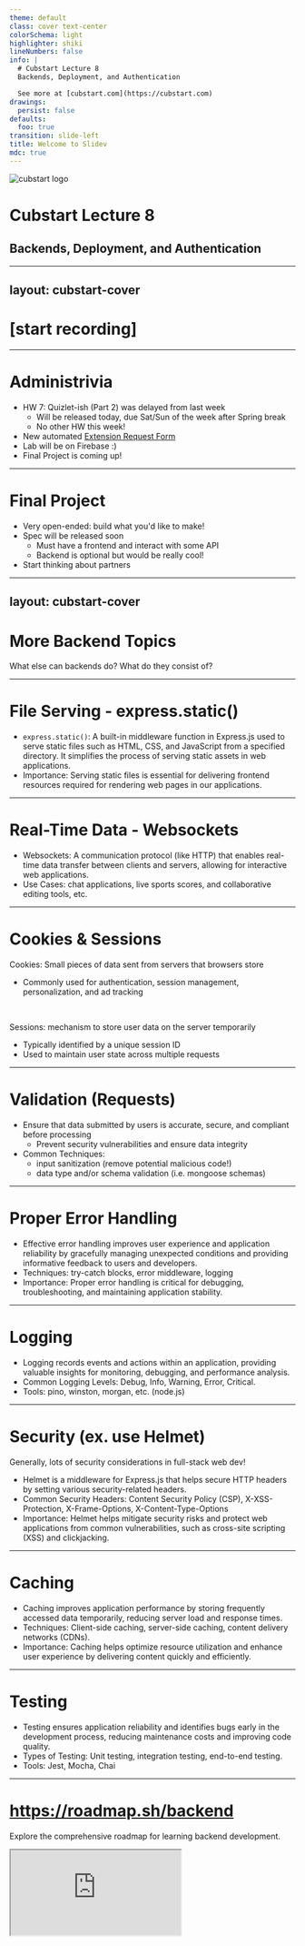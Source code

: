 ```yaml
---
theme: default
class: cover text-center
colorSchema: light
highlighter: shiki
lineNumbers: false
info: |
  # Cubstart Lecture 8
  Backends, Deployment, and Authentication

  See more at [cubstart.com](https://cubstart.com)
drawings:
  persist: false
defaults:
  foo: true
transition: slide-left
title: Welcome to Slidev
mdc: true
---
```


<img class="w-24 m-auto mb-8" src="/images/cubstart-logo.png" alt="cubstart logo" />

# Cubstart Lecture 8

## Backends, Deployment, and Authentication


---
layout: cubstart-cover
---

# \[start recording\]


---

# Administrivia

<v-clicks>

- HW 7: Quizlet-ish (Part 2) was delayed from last week
  - Will be released today, due Sat/Sun of the week after Spring break
  - No other HW this week!
- New automated [Extension Request Form](https://forms.gle/ngVNtwp1uPdeNktY8)
- Lab will be on Firebase :)
- Final Project is coming up!

</v-clicks>

---

# Final Project

- Very open-ended: build what you'd like to make!
- Spec will be released soon
  - Must have a frontend and interact with some API
  - Backend is optional but would be really cool!
- Start thinking about partners

---
layout: cubstart-cover
---

# More Backend Topics

What else can backends do? What do they consist of?

---

# File Serving - express.static()

- `express.static()`: A built-in middleware function in Express.js used to serve static files such as HTML, CSS, and JavaScript from a specified directory. It simplifies the process of serving static assets in web applications.
- Importance: Serving static files is essential for delivering frontend resources required for rendering web pages in our applications.

<!-- Speaker Notes: Explain how to serve static files using express.static() in Express.js. Discuss the importance of organizing static files in a public directory and how to configure express.static(). -->

---

# Real-Time Data - Websockets

- Websockets: A communication protocol (like HTTP) that enables real-time data transfer between clients and servers, allowing for interactive web applications.
- Use Cases: chat applications, live sports scores, and collaborative editing tools, etc.

<!--
Speaker Notes: Introduce Websockets as a technology for real-time communication between the client and server. Mention common use cases such as chat applications and live updates. Discuss libraries like Socket.io for implementing Websockets in Node.js applications.
-->

---

# Cookies & Sessions
<div/>

Cookies: Small pieces of data sent from servers that browsers store
  - Commonly used for authentication, session management, personalization, and ad tracking

<br/>

Sessions: mechanism to store user data on the server temporarily
  - Typically identified by a unique session ID
  - Used to maintain user state across multiple requests

<!--
Speaker Notes: Discuss the purpose and use cases of cookies and sessions in web applications. Mention how sessions can be implemented in Express.js using middleware like express-session.
-->

---

# Validation (Requests)

- Ensure that data submitted by users is accurate, secure, and compliant before processing
  - Prevent security vulnerabilities and ensure data integrity
- Common Techniques:
  - input sanitization (remove potential malicious code!)
  - data type and/or schema validation (i.e. mongoose schemas)

<!-- Speaker Notes: Discuss the importance of request validation in preventing security vulnerabilities and ensuring data integrity. Mention libraries like Joi for request validation in Express.js applications. -->

---

# Proper Error Handling

- Effective error handling improves user experience and application reliability by gracefully managing unexpected conditions and providing informative feedback to users and developers.
- Techniques: try-catch blocks, error middleware, logging
- Importance: Proper error handling is critical for debugging, troubleshooting, and maintaining application stability.

<!--
Speaker Notes: Explain the significance of proper error handling in backend development. Discuss strategies for handling errors gracefully and logging error details for debugging purposes.
-->

---

# Logging

- Logging records events and actions within an application, providing valuable insights for monitoring, debugging, and performance analysis.
- Common Logging Levels: Debug, Info, Warning, Error, Critical.
- Tools: pino, winston, morgan, etc. (node.js)

<!-- Speaker Notes: Introduce logging as a critical aspect of backend development. Discuss the importance of logging different types of events and choosing appropriate logging levels. Mention popular logging libraries like Winston and Morgan. -->

---

# Security (ex. use Helmet)
Generally, lots of security considerations in full-stack web dev!

- Helmet is a middleware for Express.js that helps secure HTTP headers by setting various security-related headers.
- Common Security Headers: Content Security Policy (CSP), X-XSS-Protection, X-Frame-Options, X-Content-Type-Options
- Importance: Helmet helps mitigate security risks and protect web applications from common vulnerabilities, such as cross-site scripting (XSS) and clickjacking.

<!--
Speaker Notes: Discuss the importance of security in web applications and how Helmet helps mitigate security risks by setting HTTP headers securely. Explain common security headers provided by Helmet and their purposes.
-->

---

# Caching

- Caching improves application performance by storing frequently accessed data temporarily, reducing server load and response times.
- Techniques: Client-side caching, server-side caching, content delivery networks (CDNs).
- Importance: Caching helps optimize resource utilization and enhance user experience by delivering content quickly and efficiently.

<!-- Speaker Notes: Explain caching as a technique for improving performance and reducing server load. Discuss different caching strategies and when to use them. Mention caching libraries like Node-cache for server-side caching. -->

---

# Testing

- Testing ensures application reliability and identifies bugs early in the development process, reducing maintenance costs and improving code quality.
- Types of Testing: Unit testing, integration testing, end-to-end testing.
- Tools: Jest, Mocha, Chai

<!-- Speaker Notes: Discuss the importance of testing in backend development and the different types of testing methodologies. Mention popular testing frameworks like Jest and Mocha for testing Node.js applications. -->

---

# <https://roadmap.sh/backend>

Explore the comprehensive roadmap for learning backend development.

  <iframe src="https://roadmap.sh/backend" class="w-full mt-8 h-90" />

<!--
Speaker Notes: Introduce roadmap.sh/backend as a valuable resource for learning and mastering backend development concepts. Encourage students to explore the roadmap to gain a deeper understanding of backend technologies and best practices.
-->

---
layout: cubstart-cover
---

# Deployment & Hosting

---

# Components of Web Applications

- Frontend: Often consists of static files (HTML, CSS, JavaScript).
- Web Servers: Handle API requests and potentially serve static files.
- Databases: Store and manage application data.

<!-- Speaker Notes: Explain the components of web applications and their respective roles. Emphasize the separation of concerns between frontend, backend, and database layers. -->

---

# "Managed" Services

- BaaS (Backend as a Service): Provides backend infrastructure and services, allowing developers to focus on application logic.
- PaaS (Platform as a Service): Offers platforms for application deployment and management, including runtime environments and middleware.
- IaaS (Infrastructure as a Service): Provides virtualized computing resources over the internet, including servers, storage, and networking.

<!-- Speaker Notes: Discuss the different types of managed services for deploying web applications. Explain the trade-offs between BaaS, PaaS, and IaaS in terms of control, scalability, and management overhead. -->

---

# Databases

- Databases also need to be deployed and managed.
- Options include using managed database services or setting up databases on virtual machines.

<!-- Speaker Notes: Highlight the importance of deploying and managing databases for web applications. Discuss the benefits of using managed database services for scalability, reliability, and ease of maintenance. -->

---

# How to Deploy

- Consider scalability, performance, cost, complexity, etc.
- Think about specific requirements of your application
- Ensure proper security measures are implemented throughout the deployment process


---

# 1. Self-Managed Servers

- Provision virtual or physical servers from a cloud provider (IaaS) or your own infrastructure
- Install necessary software (e.g., web server, database server, application runtime)
- Configure security settings
- Deploy your application manually or using deployment tools like Ansible, Chef, or Puppet

---

# 2. Platform as a Service (PaaS)

- Use platforms like Heroku, Google App Engine, or Microsoft Azure App Service
- These platforms manage infrastructure and provide tools for deploying, scaling, and monitoring applications
- Typically, you only need to focus on code and configuration, without dealing with server management

---

# 3. Containerization

- Dockerize your application and dependencies into containers
- Use container orchestration tools like Kubernetes, Docker Swarm, or Amazon ECS to manage and deploy containers at scale
- Provides consistency across different environments and simplifies deployment and scaling

---

# 4. Serverless Computing

- Deploy backend applications as functions or serverless APIs
- Use platforms like AWS Lambda, Google Cloud Functions, or Azure Functions
- Pay only for the resources consumed during execution
- Well-suited for event-driven architectures and microservices

---

# Managed Backend Services

- Utilize managed services for specific backend components:
  - databases (e.g., Amazon RDS, Google Cloud SQL, MongoDB Atlas)
  - caching (e.g., Amazon ElastiCache, Redis Labs)
  - message queues (e.g., Amazon SQS, Google Cloud Pub/Sub)
- Focus on application logic while offloading operational tasks to the service provider

---

# Summary: How to Deploy
Can combine multiple methods!

- DIY: set up servers, install packages, configure security, etc. on your own
  - Fully Self-Host: Use your own infrastructure (i.e. actual computers)
  - IaaS Platforms: Utilize cloud providers like AWS, Linode, or Digital Ocean to provision virtual machines

---

# Summary: How to Deploy
Can combine multiple methods!

- PaaS Platforms: Deploy **applications** on platforms like Heroku, which abstract away infrastructure and system management
- Containerization: Deploy **containers**, or lightweight packages containing your code and all software/system dependencies
- Serverless Platforms: Deploy just **functions** (pieces of code) that run on the cloud

<!-- Speaker Notes: Explain the various deployment options available for web applications, ranging from self-hosting to serverless architectures. Discuss the benefits and drawbacks of each approach in terms of scalability, cost, and complexity. -->

---

# Continuous Integration/Continuous Deployment (CI/CD)

- Automate the deployment process using CI/CD pipelines
- Build, test, and deploy your backend application whenever changes are made to the codebase
- Use platforms/tools like GitHub Actions, CircleCI, Jenkins, etc.

---
layout: cubstart-cover
---

# Authentication

---

# Authentication Overview

- Authentication is the process of verifying the identity of a user.
- Important for controlling access to resources and protecting sensitive data.

<!-- Speaker Notes: Introduce authentication as a crucial aspect of web application security. Discuss the importance of verifying user identities to control access and maintain data integrity. -->

---

# Many Ways to Implement Authentication

- Write Your Own Fully: Not recommended due to security risks and complexity.
- Use a Library (e.g., Passport.js): Leverage existing authentication strategies and middleware.
- Use a Managed Service Like Auth0: Simplifies authentication with comprehensive features and integrations.

<!-- Speaker Notes: Discuss different approaches to implementing authentication in web applications. Emphasize the benefits of using libraries or managed services for authentication to reduce development time and improve security. -->

---

# Under-the-Hood: Cookies & Sessions or JWT Tokens

- Cookies & Sessions: Traditional approach using server-side session management and cookies to track user sessions.
- JWT Tokens: Stateless authentication using JSON Web Tokens for secure authentication and authorization.

<!-- Speaker Notes: Explain the mechanisms used for authentication, including cookies and sessions for server-side session management and JWT tokens for stateless authentication. Discuss the pros and cons of each approach and when to use them. -->

---

# Express + [Auth0](https://auth0.com/)

- Use express-openid-connect middleware for seamless integration with Auth0
- Connect Auth0 user authentication to MongoDB for user management and access control
- Will show demo!

<!--
Speaker Notes: Walk through the live demonstration of implementing authentication with Express and Auth0. Highlight the steps involved in setting up Auth0 integration, configuring express-openid-connect middleware, and connecting Auth0 users to MongoDB for user management.
-->

---
layout: cubstart-cover
---

# Demo: Express + Auth0

---

# Set Up Auth0 Application

- Create an Auth0 account and set up a new application.
- Obtain the client ID and client secret for the application.

<!-- Speaker Notes: Explain the initial setup process for creating an Auth0 application. Mention the importance of obtaining the client ID and client secret for integrating Auth0 with Express. -->

---

# Install Dependencies

```bash
npm install express express-openid-connect dotenv
```

- [express-openid-connect](https://github.com/auth0/express-openid-connect)
- dotenv

<!--
Speaker Notes: Guide students through installing the necessary dependencies for implementing authentication with Express and Auth0. Emphasize the use of express-openid-connect middleware for seamless integration.
-->

---

# Configure Auth0 Middleware

```javascript
const { auth } = require('express-openid-connect');

app.use(
  auth({
    issuerBaseURL: process.env.AUTH0_ISSUER_BASE_URL,
    baseURL: process.env.BASE_URL,
    clientID: process.env.AUTH0_CLIENT_ID,
    secret: process.env.SESSION_SECRET,
    requiresAuth: false // make routes public unless explicitly stated
  })
);
```

<!-- Speaker Notes: Explain how to configure the express-openid-connect middleware in Express.js to authenticate users with Auth0. Mention the required parameters such as issuerBaseURL, clientID, and secret, which should be stored in environment variables. -->

---

# Protect Routes

```javascript
const { requiresAuth } = require('express-openid-connect');

app.get('/profile', requireAuth(), (req, res) => {
  res.json(req.openid.user);
});
```

<!-- Speaker Notes: Show how to protect routes by requiring authentication using the express-openid-connect middleware. Demonstrate accessing user information from the req.openid.user object, which contains authenticated user data. -->

---

# Connect to MongoDB

```javascript
const mongoose = require('mongoose');
mongoose.connect(process.env.MONGODB_URI);
```

<!-- Speaker Notes: Provide a brief code snippet demonstrating how to connect Express.js with MongoDB using Mongoose. Mention the importance of storing MongoDB connection URI in environment variables for security. -->

---

# Store User Data

```javascript
const userSchema = new mongoose.Schema({
  sub: String,
  email: String,
  name: String,
});

const User = mongoose.model('User', userSchema);
```

<!-- Speaker Notes: Show how to define a Mongoose schema for storing user data retrieved from Auth0. Explain the structure of the userSchema and how it maps to user information obtained during authentication. -->

---

# Save Auth0 User to MongoDB


```javascript
app.get('/profile', asyncHandler(async (req, res) => {
  const { sub, email, name } = req.openid.user;
  const user = await User.findOneAndUpdate(
    { sub }, // find by auth0 ID
    { email, name }, // add email and name
    {
      upsert: true, // insert if not already exists
      new: true, // return updated (new) data
    }
  );
  res.json(user);
}));
```

<!--
Speaker Notes: Demonstrate how to save authenticated Auth0 users to MongoDB using Mongoose. Explain the findOneAndUpdate() method to either create a new user or update an existing user based on the Auth0 sub (subject) identifier.
-->

---
layout: cubstart-cover
---

# Closing Notes

forgive my ramblings... but go build!

---

# Closing Notes: Summary
Backend knowledge, like all things web, is *vast*

- We showed Express + Mongo + Auth0
	- routes, JSON-based APIs, file serving, auth management
- Clients can also be mobile or other native (desktop) apps
- Other tech stacks exist! Continue exploring server-side programming


---

# What if I don't want to write my own backend?

- Preview: Enter *backend-as-a-service*
- Firebase Auth + Firestore (DB) at lab this week!


---
layout: cubstart-cover
---

# \[stop recording\]
